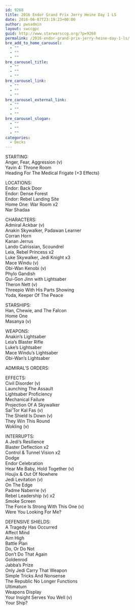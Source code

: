 ```yaml
---
id: 9268
title: 2016 Endor Grand Prix Jerry Heine Day 1 LS
date: 2016-06-07T23:19:23+00:00
author: pwsadmin
layout: swccgpc
guid: http://www.starwarsccg.org/?p=9268
permalink: /2016-endor-grand-prix-jerry-heine-day-1-ls/
bre_add_to_home_carousel:
  - ""
  - ""
  - ""
bre_carousel_title:
  - ""
  - ""
  - ""
bre_carousel_link:
  - ""
  - ""
  - ""
bre_carousel_external_link:
  - ""
  - ""
  - ""
bre_carousel_slogan:
  - ""
  - ""
  - ""
categories:
  - Decks
---
```

STARTING:  
Anger, Fear, Aggression (v)  
Yavin 4: Throne Room  
Heading For The Medical Frigate (+3 Effects)

LOCATIONS:  
Endor: Back Door  
Endor: Dense Forest  
Endor: Rebel Landing Site  
Home One: War Room x2  
Nar Shadaa

CHARACTERS:  
Admiral Ackbar (v)  
Anakin Skywalker, Padawan Learner  
Corran Horn  
Kanan Jerrus  
Lando Calrissian, Scoundrel  
Leia, Rebel Princess x2  
Luke Skywalker, Jedi Knight x3  
Mace Windu (v)  
Obi-Wan Kenobi (v)  
Phylo Gandish  
Qui-Gon Jinn with Lightsaber  
Theron Nett (v)  
Threepio With His Parts Showing  
Yoda, Keeper Of The Peace

STARSHIPS:  
Han, Chewie, and The Falcon  
Home One  
Masanya (v)

WEAPONS:  
Anakin&#8217;s Lightsaber  
Leia&#8217;s Blaster Rifle  
Luke&#8217;s Lightsaber  
Mace Windu&#8217;s Lightsaber  
Obi-Wan&#8217;s Lightsaber

ADMIRAL&#8217;S ORDERS:

EFFECTS:  
Civil Disorder (v)  
Launching The Assault  
Lightsaber Proficiency  
Mechanical Failure  
Projection Of A Skywalker  
Sai&#8217;Tor Kal Fas (v)  
The Shield Is Down (v)  
They Win This Round  
Wokling (v)

INTERRUPTS:  
A Jedi&#8217;s Resilience  
Blaster Deflection x2  
Control & Tunnel Vision x2  
Dodge  
Endor Celebration  
Hear Me Baby, Hold Together (v)  
Houjix & Out Of Nowhere  
Jedi Levitation (v)  
On The Edge  
Padme Naberrie (v)  
Rebel Leadership (v) x2  
Smoke Screen  
The Force Is Strong With This One (v)  
Were You Looking For Me?

DEFENSIVE SHIELDS:  
A Tragedy Has Occurred  
Affect Mind  
Aim High  
Battle Plan  
Do, Or Do Not  
Don&#8217;t Do That Again  
Goldenrod  
Jabba&#8217;s Prize  
Only Jedi Carry That Weapon  
Simple Tricks And Nonsense  
The Republic No Longer Functions  
Ultimatum  
Weapons Display  
Your Insight Serves You Well (v)  
Your Ship?
